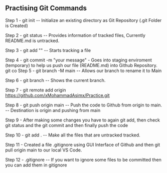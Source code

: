 ## Practising Git Commands

Step 1 - git init -- Initialize an existing directory as Git Repository (.git Folder is Created)

Step 2 - git status -- Provides information of tracked files, Currently README.md is untracked. 

Step 3 - git add "<file>" -- Starts tracking a file

Step 4 - git commit -m "your message" - Goes into staging enviroment (temporary) to help us push our file (README.md) into Github Repository.
 git co
Step 5 - git branch -M main -- Allows our branch to rename it to Main

Step 6 - git branch -- Shows the current branch.

Step 7 - git remote add origin https://github.com/xMohammadAsimx/Practice.git

Step 8 - git push origin main -- Push the code to Github from origin to main. -- Destination is origin and pushing from main

Step 9 - After making some changes you have to again git add, then check git status and the git commit and then finally push the code

Step 10 - git add . -- Make all the files that are untracked tracked.

Step 11 - Created a file .gitignore using GUI Interface of Github and then git pull origin main to our local VS Code. 

Step 12 - .gitignore -- If you want to ignore some files to be committed then you can add them in gitignore

